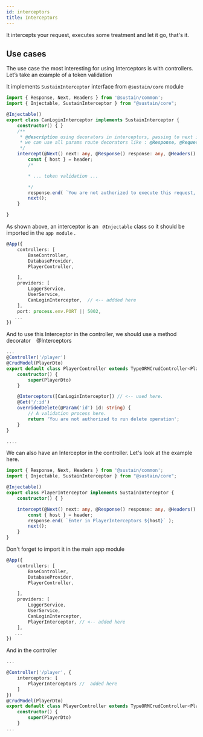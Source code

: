 ```yaml
---
id: interceptors
title: Interceptors
---
```


It intercepts your request, executes some treatment and let it go, that's it.

## Use cases

The use case the most interesting for using Interceptors is with controllers. Let’s take an example of a token validation

It implements `` SustainInterceptor `` interface from `` @sustain/core `` module

``` typescript
import { Response, Next, Headers } from '@sustain/common';
import { Injectable, SustainInterceptor } from "@sustain/core";

@Injectable()
export class CanLoginInterceptor implements SustainInterceptor {
    constructor() { }
    /**
     * @description using decorators in interceptors, passing to next interceptor or route handler function with @Next
     * we can use all params route decorators like : @Response, @Request, @Session, @Params, @Files ....
     */
    intercept(@Next() next: any, @Response() response: any, @Headers() header: any) {
        const { host } = header;
        /*

        * ... token validation ...

        */
        response.end( `You are not authorized to execute this request, ${host}` );
        next();
    }

}
```

As shown above, an interceptor is an `` @Injectable`` class so it should be imported in the `` app module `` .

``` typescript
@App({
    controllers: [
        BaseController,
        DatabaseProvider,
        PlayerController,

    ],
    providers: [
        LoggerService,
        UserService,
        CanLoginInterceptor,  // <-- addded here
    ],
    port: process.env.PORT || 5002,
   ...
})
```

And to use this Interceptor in the controller, we should use a method decorator ` ` @Interceptors ` `

``` typescript
...
@Controller('/player')
@CrudModel(PlayerDto)
export default class PlayerController extends TypeORMCrudController<PlayerDto> {
    constructor() {
        super(PlayerDto)
    }

    @Interceptors([CanLoginInterceptor]) // <-- used here.
    @Get('/:id')
    overridedDelete(@Param('id') id: string) {
        // A validation process here.
        return 'You are not authorized to run delete operation';
    }
}

....
```

We can also have an Interceptor in the controller. 
Let's look at the example here.

``` typescript
import { Response, Next, Headers } from '@sustain/common';
import { Injectable, SustainInterceptor } from "@sustain/core";

@Injectable()
export class PlayerInterceptor implements SustainInterceptor {
    constructor() { }

    intercept(@Next() next: any, @Response() response: any, @Headers() header: any) {
        const { host } = header;
        response.end( `Enter in PlayerInterceptors ${host}` );
        next();
    }
}
```

Don't forget to import it in the main app module

``` typescript
@App({
    controllers: [
        BaseController,
        DatabaseProvider,
        PlayerController,

    ],
    providers: [
        LoggerService,
        UserService,
        CanLoginInterceptor,  
        PlayerInterceptor, // <-- added here
    ],
   ...
})
```

And in the controller 

``` typescript
...

@Controller('/player', {
    interceptors: [
        PlayerInterceptors //  added here
    ]
})
@CrudModel(PlayerDto)
export default class PlayerController extends TypeORMCrudController<PlayerDto> {
    constructor() {
        super(PlayerDto)
    }
...
```
